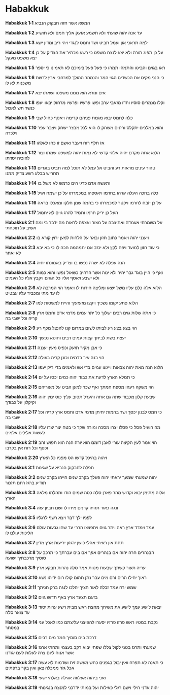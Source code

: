 # Habakkuk

**Habakkuk 1:1**   המשא אשר חזה חבקוק הנביא

**Habakkuk 1:2**   עד אנה יהוה שועתי ולא תשמע אזעק אליך חמס ולא תושיע

**Habakkuk 1:3**   למה תראני און ועמל תביט ושד וחמס לנגדי ויהי ריב ומדון ישא

**Habakkuk 1:4**   על כן תפוג תורה ולא יצא לנצח משפט כי רשע מכתיר את הצדיק על כן יצא משפט מעקל

**Habakkuk 1:5**   ראו בגוים והביטו והתמהו תמהו כי פעל פעל בימיכם לא תאמינו כי יספר

**Habakkuk 1:6**   כי הנני מקים את הכשדים הגוי המר והנמהר ההולך למרחבי ארץ לרשת משכנות לא לו

**Habakkuk 1:7**   אים ונורא הוא ממנו משפטו ושאתו יצא

**Habakkuk 1:8**   וקלו מנמרים סוסיו וחדו מזאבי ערב ופשו פרשיו ופרשיו מרחוק יבאו יעפו כנשר חש לאכול

**Habakkuk 1:9**   כלה לחמס יבוא מגמת פניהם קדימה ויאסף כחול שבי

**Habakkuk 1:10**   והוא במלכים יתקלס ורזנים משחק לו הוא לכל מבצר ישחק ויצבר עפר וילכדה

**Habakkuk 1:11**   אז חלף רוח ויעבר ואשם זו כחו לאלהו

**Habakkuk 1:12**   הלוא אתה מקדם יהוה אלהי קדשי לא נמות יהוה למשפט שמתו וצור להוכיח יסדתו

**Habakkuk 1:13**   טהור עינים מראות רע והביט אל עמל לא תוכל למה תביט בוגדים תחריש בבלע רשע צדיק ממנו

**Habakkuk 1:14**   ותעשה אדם כדגי הים כרמש לא משל בו

**Habakkuk 1:15**   כלה בחכה העלה יגרהו בחרמו ויאספהו במכמרתו על כן ישמח ויגיל

**Habakkuk 1:16**   על כן יזבח לחרמו ויקטר למכמרתו כי בהמה שמן חלקו ומאכלו בראה

**Habakkuk 1:17**   העל כן יריק חרמו ותמיד להרג גוים לא יחמול

**Habakkuk 2:1**   על משמרתי אעמדה ואתיצבה על מצור ואצפה לראות מה ידבר בי ומה אשיב על תוכחתי

**Habakkuk 2:2**   ויענני יהוה ויאמר כתוב חזון ובאר על הלחות למען ירוץ קורא בו

**Habakkuk 2:3**   כי עוד חזון למועד ויפח לקץ ולא יכזב אם יתמהמה חכה לו כי בא יבא לא יאחר

**Habakkuk 2:4**   הנה עפלה לא ישרה נפשו בו וצדיק באמונתו יחיה

**Habakkuk 2:5**   ואף כי היין בוגד גבר יהיר ולא ינוה אשר הרחיב כשאול נפשו והוא כמות ולא ישבע ויאסף אליו כל הגוים ויקבץ אליו כל העמים

**Habakkuk 2:6**   הלוא אלה כלם עליו משל ישאו ומליצה חידות לו ויאמר הוי המרבה לא לו עד מתי ומכביד עליו עבטיט

**Habakkuk 2:7**   הלוא פתע יקומו נשכיך ויקצו מזעזעיך והיית למשסות למו

**Habakkuk 2:8**   כי אתה שלות גוים רבים ישלוך כל יתר עמים מדמי אדם וחמס ארץ קריה וכל ישבי בה

**Habakkuk 2:9**   הוי בצע בצע רע לביתו לשום במרום קנו להנצל מכף רע

**Habakkuk 2:10**   יעצת בשת לביתך קצות עמים רבים וחוטא נפשך

**Habakkuk 2:11**   כי אבן מקיר תזעק וכפיס מעץ יעננה

**Habakkuk 2:12**   הוי בנה עיר בדמים וכונן קריה בעולה

**Habakkuk 2:13**   הלוא הנה מאת יהוה צבאות וייגעו עמים בדי אש ולאמים בדי ריק יעפו

**Habakkuk 2:14**   כי תמלא הארץ לדעת את כבוד יהוה כמים יכסו על ים

**Habakkuk 2:15**   הוי משקה רעהו מספח חמתך ואף שכר למען הביט על מעוריהם

**Habakkuk 2:16**   שבעת קלון מכבוד שתה גם אתה והערל תסוב עליך כוס ימין יהוה וקיקלון על כבודך

**Habakkuk 2:17**   כי חמס לבנון יכסך ושד בהמות יחיתן מדמי אדם וחמס ארץ קריה וכל ישבי בה

**Habakkuk 2:18**   מה הועיל פסל כי פסלו יצרו מסכה ומורה שקר כי בטח יצר יצרו עליו לעשות אלילים אלמים

**Habakkuk 2:19**   הוי אמר לעץ הקיצה עורי לאבן דומם הוא יורה הנה הוא תפוש זהב וכסף וכל רוח אין בקרבו

**Habakkuk 2:20**   ויהוה בהיכל קדשו הס מפניו כל הארץ

**Habakkuk 3:1**   תפלה לחבקוק הנביא על שגינות

**Habakkuk 3:2**   יהוה שמעתי שמעך יראתי יהוה פעלך בקרב שנים חייהו בקרב שנים תודיע ברגז רחם תזכור

**Habakkuk 3:3**   אלוה מתימן יבוא וקדוש מהר פארן סלה כסה שמים הודו ותהלתו מלאה הארץ

**Habakkuk 3:4**   ונגה כאור תהיה קרנים מידו לו ושם חביון עזה

**Habakkuk 3:5**   לפניו ילך דבר ויצא רשף לרגליו

**Habakkuk 3:6**   עמד וימדד ארץ ראה ויתר גוים ויתפצצו הררי עד שחו גבעות עולם הליכות עולם לו

**Habakkuk 3:7**   תחת און ראיתי אהלי כושן ירגזון יריעות ארץ מדין

**Habakkuk 3:8**   הבנהרים חרה יהוה אם בנהרים אפך אם בים עברתך כי תרכב על סוסיך מרכבתיך ישועה

**Habakkuk 3:9**   עריה תעור קשתך שבעות מטות אמר סלה נהרות תבקע ארץ

**Habakkuk 3:10**   ראוך יחילו הרים זרם מים עבר נתן תהום קולו רום ידיהו נשא

**Habakkuk 3:11**   שמש ירח עמד זבלה לאור חציך יהלכו לנגה ברק חניתך

**Habakkuk 3:12**   בזעם תצעד ארץ באף תדוש גוים

**Habakkuk 3:13**   יצאת לישע עמך לישע את משיחך מחצת ראש מבית רשע ערות יסוד עד צואר סלה

**Habakkuk 3:14**   נקבת במטיו ראש פרזו פרזיו יסערו להפיצני עליצתם כמו לאכל עני במסתר

**Habakkuk 3:15**   דרכת בים סוסיך חמר מים רבים

**Habakkuk 3:16**   שמעתי ותרגז בטני לקול צללו שפתי יבוא רקב בעצמי ותחתי ארגז אשר אנוח ליום צרה לעלות לעם יגודנו

**Habakkuk 3:17**   כי תאנה לא תפרח ואין יבול בגפנים כחש מעשה זית ושדמות לא עשה אכל גזר ממכלה צאן ואין בקר ברפתים

**Habakkuk 3:18**   ואני ביהוה אעלוזה אגילה באלהי ישעי

**Habakkuk 3:19**   יהוה אדני חילי וישם רגלי כאילות ועל במותי ידרכני למנצח בנגינותי